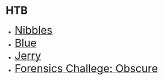 # HTB

- [<span style="font-size:2em">Nibbles</span>](/Nibbles/Nibbles.md)
- [<span style="font-size:2em">Blue</span>](/Blue/Blue.md)
- [<span style="font-size:2em">Jerry</span>](/Jerry/Jerry.md)
- [<span style="font-size:2em">Forensics Challege: Obscure</span>](/Obscure/Obscure.md)